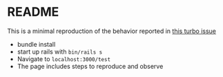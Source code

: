 # README

This is a minimal reproduction of the behavior reported in [this turbo issue](https://github.com/hotwired/turbo/issues/894)

* bundle install
* start up rails with `bin/rails s`
* Navigate to `localhost:3000/test`
* The page includes steps to reproduce and observe

